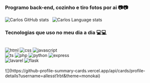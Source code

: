 ### Programo back-end, cozinho e tiro fotos por ai 📷📷

![Carlos GitHub stats](https://github-readme-stats.vercel.app/api?username=allesst1rbt&show_icons=true&hide_border=true&theme=monokai)&nbsp;&nbsp;
![Carlos Language stats](https://github-readme-stats-eight-theta.vercel.app/api/top-langs/?username=allesst1rbt&layout=compact&langs_count=8&hide_border=true&theme=monokai)
### Tecnologias que uso no meu dia a dia 💻💻

<div style="display: inline_block"><br/>
    <img aling="center" alt="html" src="https://img.shields.io/badge/HTML5-E34F26?style=for-the-badge&logo=html5&logoColor=white">
    <img aling="center" alt="css" src="https://img.shields.io/badge/CSS3-1572B6?style=for-the-badge&logo=css3&logoColor=white">
    <img aling="center" alt="javascript" src="https://img.shields.io/badge/JavaScript-323330?style=for-the-badge&logo=javascript&logoColor=F7DF1E"></br>
    <img aling="center" alt="ts" src="https://img.shields.io/badge/TypeScript-007ACC?style=for-the-badge&logo=typescript&logoColor=white">
    <img aling="center" alt="php" src="https://img.shields.io/badge/PHP-777BB4?style=for-the-badge&logo=php&logoColor=white">
    <img aling="center" alt="python" src="https://img.shields.io/badge/Python-14354C?style=for-the-badge&logo=python&logoColor=white">
    <img aling="center" alt="express" src="https://img.shields.io/badge/Express.js-404D59?style=for-the-badge"></br>
    <img aling="center" alt="lavarel" src="https://img.shields.io/badge/Laravel-FF2D20?style=for-the-badge&logo=laravel&logoColor=white">
    <img aling="center" alt="flask" src="https://img.shields.io/badge/Flask-000000?style=for-the-badge&logo=flask&logoColor=whitee"></br>

</div>
</br>
![](https://github-profile-summary-cards.vercel.app/api/cards/profile-details?username=allesst1rbt&theme=monokai)

